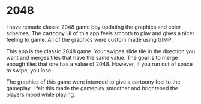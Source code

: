 # 2048

I have remade classic 2048 game bby updating the graphics and color schemes. The cartoony UI of this app feels smooth to play and gives a nicer feeling to game. All of the graphics were custom made using GIMP. 

This app is the classic 2048 game. Your swipes slide tile in the direction you want and merges tiles that have the same value. The goal is to merge enough tiles that one has a value of 2048. However, if you run out of space to swipe, you lose. 

The graphics of this game were intended to give a cartoony feel to the gameplay. I felt this made the gameplay smoother and brightened the players mood while playing.
